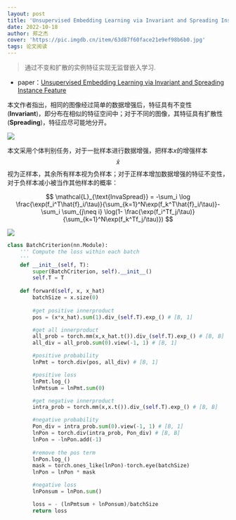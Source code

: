 ```yaml
---
layout: post
title: 'Unsupervised Embedding Learning via Invariant and Spreading Instance Feature'
date: 2022-10-18
author: 郑之杰
cover: 'https://pic.imgdb.cn/item/63d87f60face21e9ef98b6b0.jpg'
tags: 论文阅读
---
```


> 通过不变和扩散的实例特征实现无监督嵌入学习.

- paper：[Unsupervised Embedding Learning via Invariant and Spreading Instance Feature](https://arxiv.org/abs/1904.03436)

本文作者指出，相同的图像经过简单的数据增强后，特征具有不变性(**Invariant**)，即分布在相似的特征空间中；对于不同的图像，其特征具有扩散性(**Spreading**)，特征应尽可能地分开。

![](https://pic.imgdb.cn/item/63d88096face21e9ef9c0169.jpg)

本文采用个体判别任务，对于一批样本进行数据增强，把样本$x$的增强样本$$\hat{x}$$视为正样本，其余所有样本视为负样本；对于正样本增加数据增强的特征不变性，对于负样本减小被当作其他样本的概率：

$$ \mathcal{L}_{\text{InvaSpread}} = -\sum_i \log \frac{\exp(f_i^T\hat{f}_i/\tau)}{\sum_{k=1}^N\exp(f_k^T\hat{f}_i/\tau)}-\sum_i \sum_{j\neq i} \log(1- \frac{\exp(f_i^Tf_j/\tau)}{\sum_{k=1}^N\exp(f_k^Tf_j/\tau)}) $$

![](https://pic.imgdb.cn/item/63d882dbface21e9efa1f99b.jpg)

```python
class BatchCriterion(nn.Module):
    ''' Compute the loss within each batch  
    '''
    def __init__(self, T):
        super(BatchCriterion, self).__init__()
        self.T = T
        
    def forward(self, x, x_hat)
        batchSize = x.size(0)
        
        #get positive innerproduct
        pos = (x*x_hat).sum(1).div_(self.T).exp_() # [B, 1]

        #get all innerproduct
        all_prob = torch.mm(x,x_hat.t()).div_(self.T).exp_() # [B, B]
        all_div = all_prob.sum(0).view(-1, 1) # [B, 1]

        #positive probability
        lnPmt = torch.div(pos, all_div) # [B, 1]

        #positive loss        
        lnPmt.log_()
        lnPmtsum = lnPmt.sum(0)

        #get negative innerproduct
        intra_prob = torch.mm(x,x.t()).div_(self.T).exp_() # [B, B]

        #negative probability
        Pon_div = intra_prob.sum(0).view(-1, 1) # [B, 1]
        lnPon = torch.div(intra_prob, Pon_div) # [B, B]
        lnPon = -lnPon.add(-1)
        
        #remove the pos term
        lnPon.log_()
        mask = torch.ones_like(lnPon)-torch.eye(batchSize)
        lnPon = lnPon * mask

        #negative loss
        lnPonsum = lnPon.sum()

        loss = - (lnPmtsum + lnPonsum)/batchSize
        return loss
```